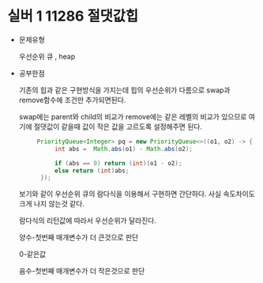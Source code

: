 # 실버 1 11286 절댓값힙

- 문제유형

  우선순위 큐 , heap

- 공부한점

  기존의 힙과 같은 구현방식을 가지는데 힙의 우선순위가 다름으로 swap과 remove함수에 조건만 추가되면된다.

  swap에는 parent와 child의 비교가 remove에는 같은 레벨의 비교가 있으므로 여기에 절댓값이 같을때 값이 작은 값을 고르도록 설정해주면 된다.


  ```java
       PriorityQueue<Integer> pq = new PriorityQueue<>((o1, o2) -> {
            int abs =  Math.abs(o1) - Math.abs(o2);

            if (abs == 0) return (int)(o1 - o2);
            else return (int)abs;
        });
  ```

  보기와 같이 우선순위 큐의 람다식을 이용해서 구현하면 간단하다. 사실 속도차이도 크게 나지 않는것 같다.

  람다식의 리턴값에 따라서 우선순위가 달라진다.

  양수-첫번째 매개변수가 더 큰것으로 판단

  0-같은값
  
  음수-첫번째 매개변수가 더 작은것으로 판단
